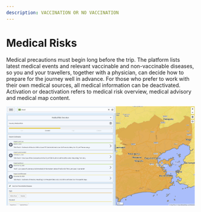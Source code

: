 ```yaml
---
description: VACCINATION OR NO VACCINATION
---
```


# Medical Risks

Medical precautions must begin long before the trip. The platform lists latest medical events and relevant vaccinable and non-vaccinable diseases, so you and your travellers, together with a physician, can decide how to prepare for the journey well in advance. For those who prefer to work with their own medical sources, all medical information can be deactivated. Activation or deactivation refers to medical risk overview, medical advisory and medical map content.

![MEDICAL RISK OVERVIEW](../.gitbook/assets/p44-img01_axa.jpg)



